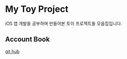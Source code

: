 # My Toy Project
iOS 앱 개발을 공부하며 만들어본 토이 프로젝트들 모음집입니다. 

## Account Book
[git hub](https://github.com/sumin305/AccountBook)   

## 
